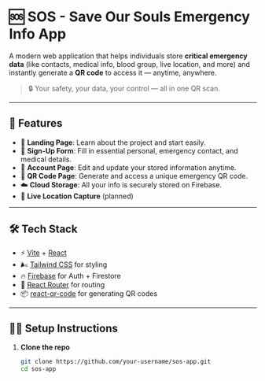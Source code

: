# 🆘 SOS - Save Our Souls Emergency Info App

A modern web application that helps individuals store **critical emergency data** (like contacts, medical info, blood group, live location, and more) and instantly generate a **QR code** to access it — anytime, anywhere.

> 🔒 Your safety, your data, your control — all in one QR scan.

---

## 🚀 Features

- 🛬 **Landing Page**: Learn about the project and start easily.
- 📝 **Sign-Up Form**: Fill in essential personal, emergency contact, and medical details.
- 👤 **Account Page**: Edit and update your stored information anytime.
- 🔳 **QR Code Page**: Generate and access a unique emergency QR code.
- ☁️ **Cloud Storage**: All your info is securely stored on Firebase.
- 📍 **Live Location Capture** (planned)

---

## 🛠 Tech Stack

- ⚡️ [Vite](https://vitejs.dev/) + [React](https://reactjs.org/)
- 🌬 [Tailwind CSS](https://tailwindcss.com/) for styling
- 🔥 [Firebase](https://firebase.google.com/) for Auth + Firestore
- 🧩 [React Router](https://reactrouter.com/) for routing
- 📦 [react-qr-code](https://www.npmjs.com/package/react-qr-code) for generating QR codes

---

## 🧑‍💻 Setup Instructions

1. **Clone the repo**
   ```bash
   git clone https://github.com/your-username/sos-app.git
   cd sos-app
